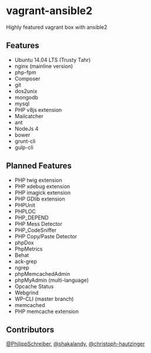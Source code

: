 # vagrant-ansible2
Highly featured vagrant box with ansible2

## Features
* Ubuntu 14.04 LTS (Trusty Tahr)
* nginx (mainline version)
* php-fpm
* Composer
* git
* dos2unix
* mongodb
* mysql
* PHP v8js extension
* Mailcatcher
* ant
* NodeJs 4
* bower
* grunt-cli
* gulp-cli

## Planned Features
* PHP twig extension
* PHP xdebug extension
* PHP imagick extension
* PHP GDlib extension
* PHPUnit
* PHPLOC
* PHP_DEPEND
* PHP Mess Detector
* PHP_CodeSniffer
* PHP Copy/Paste Detector
* phpDox
* PhpMetrics
* Behat
* ack-grep
* ngrep
* phpMemcachedAdmin
* phpMyAdmin (multi-language)
* Opcache Status
* Webgrind
* WP-CLI (master branch)
* memcached
* PHP memcache extension

## Contributors
[@PhilippSchreiber](https://github.com/PhilippSchreiber), [@shakalandy](https://github.com/shakalandy), [@christoph-hautzinger](https://github.com/christoph-hautzinger)
